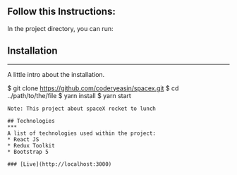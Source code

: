 ## Follow this Instructions:

In the project directory, you can run:

## Installation

---

A little intro about the installation.

$ git clone https://github.com/coderyeasin/spacex.git
$ cd ../path/to/the/file
$ yarn install
$ yarn start

```
Note: This project about spaceX rocket to lunch

## Technologies
***
A list of technologies used within the project:
* React JS
* Redux Toolkit
* Bootstrap 5

### [Live](http://localhost:3000)
```
